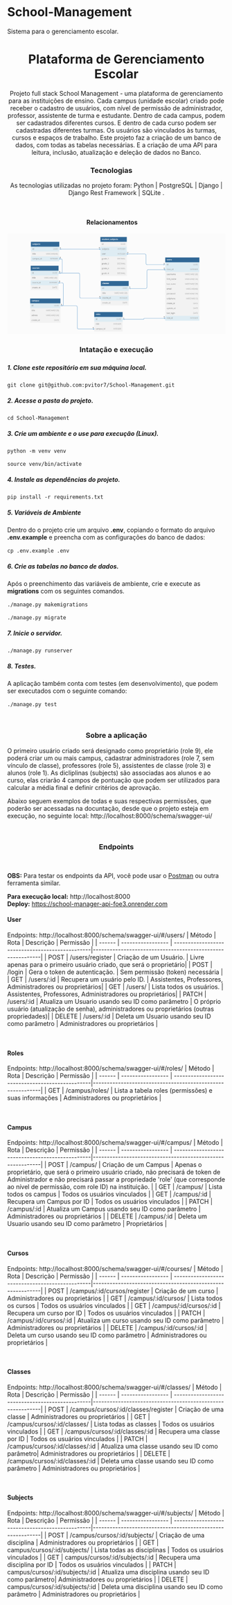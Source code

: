 # School-Management
Sistema para o gerenciamento escolar.

<h1 align="center">
  Plataforma de Gerenciamento Escolar
</h1>


<p align = "center">
Projeto full stack School Management - uma plataforma de gerenciamento para as instituições de ensino. Cada campus (unidade escolar) criado pode receber o cadastro de usuários, com nível de permissão de administrador, professor, assistente de turma e estudante. Dentro de cada campus, podem ser cadastrados diferentes cursos. E dentro de cada curso podem ser cadastradas diferentes turmas. Os usuários são vinculados às turmas, cursos e espaços de trabalho.
Este projeto faz a criação de um banco de dados, com todas as tabelas necessárias. E a criação de uma API para leitura, inclusão, atualização e deleção de dados no Banco.
</p>




<blockquote align="center"></blockquote>

<h3 align= "center">
  Tecnologias&nbsp;&nbsp;&nbsp;&nbsp;&nbsp;&nbsp;
</h3>

<p align="center" >
  As tecnologias utilizadas no projeto foram: Python | PostgreSQL | Django | Django Rest Framework | SQLite .
</p>
<br/>


<h4 align= "center">
  Relacionamentos&nbsp;&nbsp;&nbsp;&nbsp;&nbsp;&nbsp;
</h4>


<img src='Relations.png'>
<br/>

<h3 align= "center">
    Intatação e execução
<h3 align= "center">


##### 1. Clone este repositório em sua máquina local.

```
git clone git@github.com:pvitor7/School-Management.git
```

##### 2. Acesse a pasta do projeto.

```
cd School-Management
```

##### 3. Crie um ambiente e o use para execução (Linux).

```
python -m venv venv
```
```
source venv/bin/activate
```

##### 4. Instale as dependências do projeto.

```
pip install -r requirements.txt
```

##### 5. Variáveis de Ambiente

Dentro do  o projeto  crie um arquivo **.env**, copiando o formato do arquivo **.env.example**  e preencha com as configurações do banco de dados:

```
cp .env.example .env
```

##### 6. Crie as tabelas no banco de dados.
Após o preenchimento das variáveis de ambiente, crie e execute as **migrations** com os seguintes comandos.

  
```
./manage.py makemigrations
```

```
./manage.py migrate
```

##### 7. Inicie o servidor.

```
./manage.py runserver
```

##### 8. Testes.
A aplicação também conta com testes (em desenvolvimento), que podem ser executados com o seguinte comando:

```
./manage.py test 
```
<br/>

<h3 align= "center">

Sobre a aplicação
</h3>



O primeiro usuário criado será designado como proprietário (role 9), ele poderá criar um ou mais campus, cadastrar administradores (role 7, sem vínculo de classe), professores (role 5), assistentes de classe (role 3) e alunos  (role 1).
As dicliplinas (subjects) são associadas aos alunos e ao curso, elas criarão 4 campos de pontuação que podem ser utilizados para calcular a média final e definir critérios de aprovação.

Abaixo seguem exemplos de todas e suas respectivas permissões, que poderão ser acessadas na docuntação, desde que o projeto esteja em execução, no seguinte local: http://localhost:8000/schema/swagger-ui/

<br/>

<h3 align= "center">

Endpoints
</h3>



<br/>

**OBS:** Para testar os endpoints da API, você pode usar o [Postman](https://www.postman.com/) ou outra ferramenta similar.

**Para execução local:** http://localhost:8000 <br/> **Deploy:** https://school-manager-api-foe3.onrender.com
<br/>



#### **User**


Endpoints: http://localhost:8000/schema/swagger-ui/#/users/
| Método | Rota              | Descrição                                       | Permissão              |
| ------ | ----------------- | ------------------------------------------------|-----------------------------------------------------------|
| POST   | /users/register   | Criação de um Usuário.                          | Livre apenas para o primeiro usuário criado, que será o proprietário|
| POST   | /login            | Gera o token de autenticação.                   | Sem permissão (token) necessária |
| GET    | /users/:id        | Recupera um usuário pelo ID.                    | Assistentes, Professores, Administradores ou proprietários|
| GET    | /users/           | Lista todos os usuários.                        | Assistentes, Professores, Administradores ou proprietários|
| PATCH  | /users/:id        | Atualiza um Usuario usando seu ID como parâmetro | O próprio usuário (atualização de senha), administradores ou proprietários (outras propriedades)|
| DELETE | /users/:id        | Deleta um Usuario usando seu ID como parâmetro   | Administradores ou proprietários |


<br/>

#### **Roles**
Endpoints: http://localhost:8000/schema/swagger-ui/#/roles/
| Método | Rota              | Descrição                                       | Permissão                                                 |
| ------ | ----------------- | ------------------------------------------------|-----------------------------------------------------------|
| GET   | /campus/roles/    | Lista a tabela roles (permissões) e suas informações         | Administradores ou proprietários                          |

<br/>

#### **Campus**
Endpoints: http://localhost:8000/schema/swagger-ui/#/campus/
| Método | Rota              | Descrição                                       | Permissão                                                 |
| ------ | ----------------- | ------------------------------------------------|-----------------------------------------------------------|
| POST   | /campus/  | Criação de um Campus                            | Apenas o proprietário, que será o primeiro usuário criado, não precisará de token de Administrador e não precisará passar a propriedade 'role' (que corresponde ao nível de permissão, com role ID) na instituição. |
| GET    | /campus/          | Lista todos os campus                           | Todos os usuários vinculados                              |
| GET    | /campus/:id       | Recupera um Campus por ID                       | Todos os usuários vinculados                              |
| PATCH  | /campus/:id       | Atualiza um Campus usando seu ID como parâmetro | Administradores ou proprietários                          |
| DELETE | /campus/:id       | Deleta um Usuario usando seu ID como parâmetro  | Proprietários                                             |

<br/>

#### **Cursos**
Endpoints: http://localhost:8000/schema/swagger-ui/#/courses/
| Método | Rota              | Descrição                                       | Permissão                                                 |
| ------ | ----------------- | ------------------------------------------------|-----------------------------------------------------------|
| POST   | /campus/:id/cursos/register  | Criação de um curso                             | Administradores ou proprietários                          |
| GET    | /campus/:id/cursos/          | Lista todos os cursos                           | Todos os usuários vinculados                              |
| GET    | /campus/:id/cursos/:id       | Recupera um curso por ID                        | Todos os usuários vinculados                              |
| PATCH  | /campus/:id/cursos/:id       | Atualiza um curso usando seu ID como parâmetro  | Administradores ou proprietários                          |
| DELETE | /campus/:id/cursos/:id       | Deleta um curso usando seu ID como parâmetro  | Administradores ou proprietários                          |

<br/>

#### **Classes**
Endpoints: http://localhost:8000/schema/swagger-ui/#/classes/
| Método | Rota              | Descrição                                       | Permissão                                                 |
| ------ | ----------------- | ------------------------------------------------|-----------------------------------------------------------|
| POST   | /campus/cursos/:id/classes/register | Criação de uma classe                           | Administradores ou proprietários                          |
| GET    | /campus/cursos/:id/classes/         | Lista todas as classes                          | Todos os usuários vinculados                              |
| GET    | /campus/cursos/:id/classes/:id      | Recupera uma classe por ID                      | Todos os usuários vinculados                              |
| PATCH  | /campus/cursos/:id/classes/:id      | Atualiza uma classe usando seu ID como parâmetro| Administradores ou proprietários                          |
| DELETE | /campus/cursos/:id/classes/:id      | Deleta uma classe usando seu ID como parâmetro  | Administradores ou proprietários                          |

<br/>

#### **Subjects**
Endpoints: http://localhost:8000/schema/swagger-ui/#/subjects/
| Método | Rota              | Descrição                                       | Permissão                                                 |
| ------ | ----------------- | ------------------------------------------------|-----------------------------------------------------------|
| POST   | /campus/cursos/:id/subjects/ | Criação de uma disciplina                           | Administradores ou proprietários                          |
| GET    | campus/cursos/:id/subjects/         | Lista todas as disciplinas                          | Todos os usuários vinculados                              |
| GET    | campus/cursos/:id/subjects/:id      | Recupera uma disciplina por ID                      | Todos os usuários vinculados                              |
| PATCH  | campus/cursos/:id/subjects/:id      | Atualiza uma disciplina usando seu ID como parâmetro| Administradores ou proprietários                          |
| DELETE | campus/cursos/:id/subjects/:id      | Deleta uma disciplina usando seu ID como parâmetro  | Administradores ou proprietários                          |

